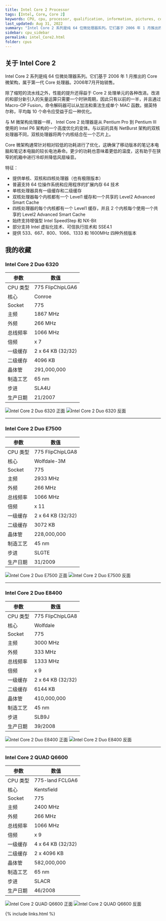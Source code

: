 ```yaml
---
title: Intel Core 2 Processor
tags: [Intel, Core, Core 2]
keywords: CPU, cpu, processor, qualification, information, pictures, core, frequency, chip packaging, packaging, cpu info, x86, collection, amd, cyrix, harris, ibm, idt, iit, intel, motorola, nec, sgs, sgs-thomson, siemens, ST, signetics, mhs, ti, texas instruments, ulsi, umc, weitek, zilog, 808x, 8085, 8088, 8086, 80188, 80186, 80286, 286, 80386, 386, i386, Am386, 386sx, 386dx, 486, i486, 586, 486sx, 486dx, overdrive, 487, pentium, 586, 5x86, 386dlc, 386slc, 486dx2, mmx, ppro, pentium-pro, pro, athlon, duron, z80, dirk oppelt, dirk, oppelt, engineering, sample, samples
last_updated: Aug 31, 2022
summary: "Intel Core 2 系列是纯 64 位微处理器系列。它们基于 2006 年 1 月推出的 Core 微架构，属于第一代 Core 处理器。2006年7月开始销售。"
sidebar: cpu_sidebar
permalink: intel_Core2.html
folder: cpus
---
```


## 关于 Intel Core 2

Intel Core 2 系列是纯 64 位微处理器系列。它们基于 2006 年 1 月推出的 Core 微架构，属于第一代 Core 处理器。2006年7月开始销售。

除了缩短的流水线之外，性能的提升还得益于 Core 2 处理单元的各种改进。改进的和部分新引入的矢量运算只需要一个时钟周期，因此只有以前的一半，并且通过 Macro-OP Fusion，命令解码器可以从加法和乘法生成单个 MAC 函数。据英特尔称，平均每 10 个命令应受益于后一种优化。

与 M 微架构处理器一样， Intel Core 2 处理器是从 Pentium Pro 到 Pentium III 使用的 Intel P6 架构的一个高度优化的变体。与以前的具有 NetBurst 架构的双核处理器不同，双核处理器将两个内核结合在一个芯片上。

Core 微架构通常针对相对较低的功耗进行了优化，这确保了移动版本的笔记本电脑和笔记本电脑的较长电池寿命。更少的功耗也意味着更低的温度，这有助于在狭窄的机箱中进行冷却并降低风扇噪音。

特征：
- 提供单核、双核和四核处理器（也有极限版本）
- 普遍支持 64 位操作系统和应用程序的扩展内存 64 技术
- 单核处理器具有一级缓存和二级缓存
- 双核处理器每个内核都有一个 Level1 缓存和一个共享的 Level2 Advanced Smart Cache
- 四核处理器的每个内核都有一个 Level1 缓存，并且 2 个内核每个使用一个共享的 Level2 Advanced Smart Cache
- 始终支持增强型 Intel SpeedStep 和 NX-Bit
- 部分支持 Intel 虚拟化技术、可信执行技术和 SSE4.1
- 提供 533、667、800、1066、1333 和 1600MHz 四种外频版本

## 我的收藏

### Intel Core 2 Duo 6320

| 参数 | 数值 |
| ------ | ------ |
| CPU 类型 | 775 FlipChipLGA6 |
| 核心 | Conroe |
| Socket | 775 |
| 主频 | 1867 MHz |
| 外频 | 266 MHz |
| 总线频率 | 1066 MHz |
| 倍频 | x 7 |
| 一级缓存 | 2 x 64 KB (32/32) |
| 二级缓存 | 4096 KB |
| 晶体管 | 291,000,000 |
| 制造工艺 | 65 nm |
| 步进 | SLA4U |
| 生产日期 | 21/2007 |

![Intel Core 2 Duo 6320 正面](/images/cpus/Intel/Intel_Core_2_Duo_6320_1.jpg)
![Intel Core 2 Duo 6320 反面](/images/cpus/Intel/Intel_Core_2_Duo_6320_2.jpg)

---------

### Intel Core 2 Duo E7500

| 参数 | 数值 |
| ------ | ------ |
| CPU 类型 | 775 FlipChipLGA8 |
| 核心 | Wolfdale-3M |
| Socket | 775 |
| 主频 | 2933 MHz |
| 外频 | 266 MHz |
| 总线频率 | 1066 MHz |
| 倍频 | x 11 |
| 一级缓存 | 2 x 64 KB (32/32) |
| 二级缓存 | 3072 KB |
| 晶体管 | 228,000,000 |
| 制造工艺 | 45 nm |
| 步进 | SLGTE |
| 生产日期 | 31/2009 |

![Intel Core 2 Duo E7500 正面](/images/cpus/Intel/Intel_Core_2_Duo_E7500_1.jpg)
![Intel Core 2 Duo E7500 反面](/images/cpus/Intel/Intel_Core_2_Duo_E7500_2.jpg)

---------

### Intel Core 2 Duo E8400

| 参数 | 数值 |
| ------ | ------ |
| CPU 类型 | 775 FlipChipLGA8 |
| 核心 | Wolfdale |
| Socket | 775 |
| 主频 | 3000 MHz |
| 外频 | 333 MHz |
| 总线频率 | 1333 MHz |
| 倍频 | x 9 |
| 一级缓存 | 2 x 64 KB (32/32) |
| 二级缓存 | 6144 KB |
| 晶体管 | 410,000,000 |
| 制造工艺 | 45 nm |
| 步进 | SLB9J |
| 生产日期 | 39/2008 |

![Intel Core 2 Duo E8400 正面](/images/cpus/Intel/Intel_Core_2_Duo_E8400_1.jpg)
![Intel Core 2 Duo E8400 反面](/images/cpus/Intel/Intel_Core_2_Duo_E8400_2.jpg)

---------

### Intel Core 2 QUAD Q6600

| 参数 | 数值 |
| ------ | ------ |
| CPU 类型 | 775-land FCLGA6 |
| 核心 | Kentsfield |
| Socket | 775 |
| 主频 | 2400 MHz |
| 外频 | 266 MHz |
| 总线频率 | 1066 MHz |
| 倍频 | x 9 |
| 一级缓存 | 4 x 64 KB (32/32) |
| 二级缓存 | 2 x 4096 KB |
| 晶体管 | 582,000,000 |
| 制造工艺 | 65 nm |
| 步进 | SLACR |
| 生产日期 | 46/2008 |

![Intel Core 2 QUAD Q6600 正面](/images/cpus/Intel/Intel_Core_2_QUAD_Q6600_1.jpg)
![Intel Core 2 QUAD Q6600 反面](/images/cpus/Intel/Intel_Core_2_QUAD_Q6600_2.jpg)

{% include links.html %}
